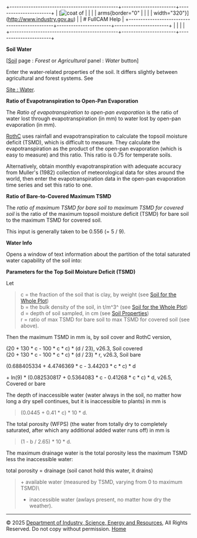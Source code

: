 +----------------------------------------------+-----------------------+-----------------------+
| [![coat of                                   |                       | [](index.htm)         |
| arms](imgs/DISER-inline_Mono.png){border="0" |                       |                       |
| width="320"}](http://www.industry.gov.au)    |                       | # FullCAM Help        |
+----------------------------------------------+-----------------------+-----------------------+
|                                              |                       |                       |
+----------------------------------------------+-----------------------+-----------------------+

**Soil Water**

\[[Soil](203_Soil.htm) page : *Forest* or *Agricultural* panel : *Water*
button\]

Enter the water-related properties of the soil. It differs slightly
between agricultural and forest systems. See

[Site : Water](12_Site_Water.htm).

**Ratio of Evapotranspiration to Open-Pan Evaporation**

The *Ratio of evapotranspiration to open-pan evaporation* is the ratio
of water lost through evapotranspiration (in mm) to water lost by
open-pan evaporation (in mm).

[RothC](114_RothC.htm) uses rainfall and evapotranspiration to calculate
the topsoil moisture deficit (TSMD), which is difficult to measure. They
calculate the evapotranspiration as the product of the open-pan
evaporation (which is easy to measure) and this ratio. This ratio is
0.75 for temperate soils.

Alternatively, obtain monthly evapotranspiration with adequate accuracy
from Muller's (1982) collection of meteorological data for sites around
the world, then enter the evapotranspiration data in the open-pan
evaporation time series and set this ratio to one.

**Ratio of Bare-to-Covered Maximum TSMD**

The *ratio of maximum TSMD for bare soil to maximum TSMD for covered
soil* is the ratio of the maximum topsoil moisture deficit (TSMD) for
bare soil to the maximum TSMD for covered soil.

This input is generally taken to be 0.556 (= 5 / 9).

**Water Info**

Opens a window of text information about the partition of the total
saturated water capability of the soil into:

**Parameters for the Top Soil Moisture Deficit (TSMD)**

Let

> c = the fraction of the soil that is clay, by weight (see [Soil for
> the Whole Plot](46_Soil%20for%20the%20Whole%20Plot.htm))\
> b = the bulk density of the soil, in t/m^3^ (see [Soil for the Whole
> Plot](46_Soil%20for%20the%20Whole%20Plot.htm))\
> d = depth of soil sampled, in cm (see [Soil
> Properties](3_Soil%20Properties.htm))\
> r = ratio of max TSMD for bare soil to max TSMD for covered soil (see
> above).

Then the maximum TSMD in mm is, by soil cover and RothC version,

(20 + 130 \* c - 100 \* c \* c) \* (d / 23), v26.3, Soil covered\
(20 + 130 \* c - 100 \* c \* c) \* (d / 23) \* r, v26.3, Soil bare

(0.688405334 + 4.4746369 \* c - 3.44203 \* c \* c) \* d

\+ ln(9) \* (0.082530817 + 0.5364083 \* c - 0.41268 \* c \* c) \* d,
v26.5, Covered or bare

The depth of inaccessible water (water always in the soil, no matter how
long a dry spell continues, but it is inaccessible to plants) in mm is

> (0.0445 + 0.41 \* c) \* 10 \* d.

The total porosity (WFPS) (the water from totally dry to completely
saturated, after which any additional added water runs off) in mm is

> (1 - b / 2.65) \* 10 \* d.

The maximum drainage water is the total porosity less the maximum TSMD
less the inaccessible water:

total porosity = drainage (soil canot hold this water, it drains)

> \+ available water (measured by TSMD, varying from 0 to maximum TSMD)\
> + inaccessible water (awlays present, no matter how dry the weather).

------------------------------------------------------------------------

© 2025 [Department of Industry, Science, Energy and
Resources](http://www.industry.gov.au "Department of Industry, Science, Energy and Resources"),
All Rights Reserved. Do not copy without permission.
[Home](index.htm "help index")
